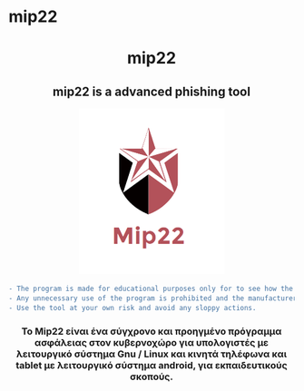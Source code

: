 # mip22
 <h1 align="center"> mip22 </h1>
 
 <h2 align="center"> mip22 is a advanced phishing tool </h2> 

<p align="center">
<img src="sc/logo.png">  </br>
</p>


```diff
- The program is made for educational purposes only for to see how the phishing method works.
- Any unnecessary use of the program is prohibited and the manufacturer has no responsibility for any illegal use by anyone.
- Use the tool at your own risk and avoid any sloppy actions.
```
<h3 align="center">
Το Mip22 είναι ένα σύγχρονο και προηγμένο πρόγραμμα ασφάλειας στον κυβερνοχώρο για υπολογιστές με λειτουργικό σύστημα Gnu / Linux και κινητά τηλέφωνα και tablet με λειτουργικό σύστημα android, για εκπαιδευτικούς σκοπούς.
<h3>
